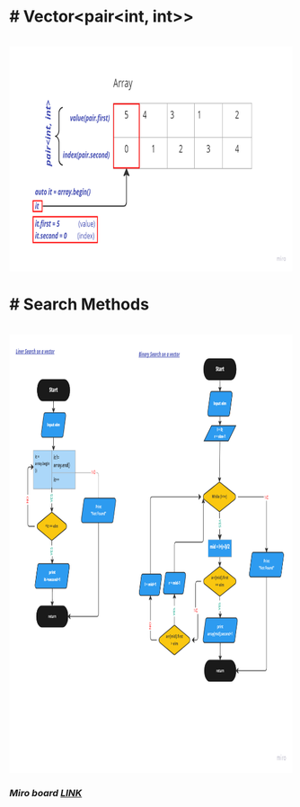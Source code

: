 <p><h1># Vector&lt;pair&lt;int, int&gt;&gt; </h1></p></br>
<img src = "img/image_2022-10-07_11-46-22.png" width = "700" height = "400" title = "Array_Of_Vector">

<p><h1># Search Methods</h1></p></br>
<img src = "img/image_2022-10-07_12-41-17.png" width = "1200" height = "780" title = "Search"> 
<p><h3><i>Miro board <a href="https://miro.com/app/board/uXjVPPv71Nc=/?share_link_id=787733054321" target = "_blank"> LINK </a></i></h3></p>
